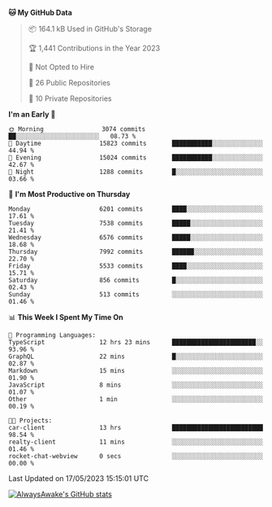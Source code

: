 <!--START_SECTION:waka-->
**🐱 My GitHub Data** 

> 📦 164.1 kB Used in GitHub's Storage 
 > 
> 🏆 1,441 Contributions in the Year 2023
 > 
> 🚫 Not Opted to Hire
 > 
> 📜 26 Public Repositories 
 > 
> 🔑 10 Private Repositories 
 > 
**I'm an Early 🐤** 

```text
🌞 Morning                3074 commits        ██░░░░░░░░░░░░░░░░░░░░░░░   08.73 % 
🌆 Daytime                15823 commits       ███████████░░░░░░░░░░░░░░   44.94 % 
🌃 Evening                15024 commits       ███████████░░░░░░░░░░░░░░   42.67 % 
🌙 Night                  1288 commits        █░░░░░░░░░░░░░░░░░░░░░░░░   03.66 % 
```
📅 **I'm Most Productive on Thursday** 

```text
Monday                   6201 commits        ████░░░░░░░░░░░░░░░░░░░░░   17.61 % 
Tuesday                  7538 commits        █████░░░░░░░░░░░░░░░░░░░░   21.41 % 
Wednesday                6576 commits        █████░░░░░░░░░░░░░░░░░░░░   18.68 % 
Thursday                 7992 commits        ██████░░░░░░░░░░░░░░░░░░░   22.70 % 
Friday                   5533 commits        ████░░░░░░░░░░░░░░░░░░░░░   15.71 % 
Saturday                 856 commits         █░░░░░░░░░░░░░░░░░░░░░░░░   02.43 % 
Sunday                   513 commits         ░░░░░░░░░░░░░░░░░░░░░░░░░   01.46 % 
```


📊 **This Week I Spent My Time On** 

```text
💬 Programming Languages: 
TypeScript               12 hrs 23 mins      ███████████████████████░░   93.96 % 
GraphQL                  22 mins             █░░░░░░░░░░░░░░░░░░░░░░░░   02.87 % 
Markdown                 15 mins             ░░░░░░░░░░░░░░░░░░░░░░░░░   01.90 % 
JavaScript               8 mins              ░░░░░░░░░░░░░░░░░░░░░░░░░   01.07 % 
Other                    1 min               ░░░░░░░░░░░░░░░░░░░░░░░░░   00.19 % 

🐱‍💻 Projects: 
car-client               13 hrs              █████████████████████████   98.54 % 
realty-client            11 mins             ░░░░░░░░░░░░░░░░░░░░░░░░░   01.46 % 
rocket-chat-webview      0 secs              ░░░░░░░░░░░░░░░░░░░░░░░░░   00.00 % 
```


 Last Updated on 17/05/2023 15:15:01 UTC
<!--END_SECTION:waka-->

[![AlwaysAwake's GitHub stats](https://github-readme-stats.vercel.app/api?username=AlwaysAwake&show_icons=true&theme=github_dark&count_private=true)](https://github.com/AlwaysAwake/AlwaysAwake)
